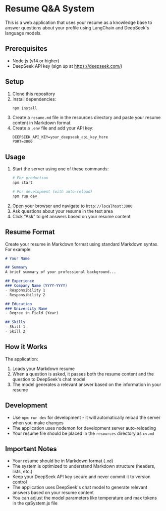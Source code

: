 # Resume Q&A System

This is a web application that uses your resume as a knowledge base to answer questions about your profile using LangChain and DeepSeek's language models.

## Prerequisites

- Node.js (v14 or higher)
- DeepSeek API key (sign up at https://deepseek.com/)

## Setup

1. Clone this repository
2. Install dependencies:
   ```bash
   npm install
   ```
3. Create a `resume.md` file in the resources directory and paste your resume content in Markdown format
4. Create a `.env` file and add your API key:
   ```
   DEEPSEEK_API_KEY=your_deepseek_api_key_here
   PORT=3000
   ```

## Usage

1. Start the server using one of these commands:
   ```bash
   # For production
   npm start

   # For development (with auto-reload)
   npm run dev
   ```
2. Open your browser and navigate to `http://localhost:3000`
3. Ask questions about your resume in the text area
4. Click "Ask" to get answers based on your resume content

## Resume Format

Create your resume in Markdown format using standard Markdown syntax. For example:

```markdown
# Your Name

## Summary
A brief summary of your professional background...

## Experience
### Company Name (YYYY-YYYY)
- Responsibility 1
- Responsibility 2

## Education
### University Name
- Degree in Field (Year)

## Skills
- Skill 1
- Skill 2
```

## How it Works

The application:
1. Loads your Markdown resume
2. When a question is asked, it passes both the resume content and the question to DeepSeek's chat model
3. The model generates a relevant answer based on the information in your resume

## Development

- Use `npm run dev` for development - it will automatically reload the server when you make changes
- The application uses nodemon for development server auto-reloading
- Your resume file should be placed in the `resources` directory as `cv.md`

## Important Notes

- Your resume should be in Markdown format (`.md`)
- The system is optimized to understand Markdown structure (headers, lists, etc.)
- Keep your DeepSeek API key secure and never commit it to version control
- The application uses DeepSeek's chat model to generate relevant answers based on your resume content
- You can adjust the model parameters like temperature and max tokens in the qaSystem.js file 